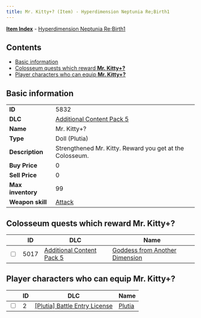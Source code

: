 ```yaml
---
title: Mr. Kitty+? (Item) - Hyperdimension Neptunia Re;Birth1
---
```


[**Item Index**](/neptunia/rb1/item/index.html) - [Hyperdimension Neptunia Re;Birth1](/neptunia/rb1)

## Contents

- [Basic information](#basic-information)
- [Colosseum quests which reward **Mr. Kitty+?**](#colosseum-quests-which-reward-mr-kitty)
- [Player characters who can equip **Mr. Kitty+?**](#player-characters-who-can-equip-mr-kitty)
## Basic information

|   |   |
| -- | -- |
| **ID** | 5832 |
| **DLC** | [Additional Content Pack 5](/neptunia/rb1/dlc/14-pack5.html) |
| **Name** | Mr. Kitty+? |
| **Type** | Doll (Plutia) |
| **Description** | Strengthened Mr. Kitty. Reward you get at the Colosseum. |
| **Buy Price** | 0 |
| **Sell Price** | 0 |
| **Max inventory** | 99 |
| **Weapon skill** | [Attack](/neptunia/rb1/skill/7-201-attack.html) |


## Colosseum quests which reward **Mr. Kitty+?**

|    | ID | DLC | Name |
| -- | -- | --- | ---- |
| <input type="checkbox" id="rb1-colosseum-14-5017" class="trackbox" /> | 5017 | [Additional Content Pack 5](/neptunia/rb1/dlc/14-pack5.html) | [Goddess from Another Dimension](/neptunia/rb1/colosseum/14-5017-goddess-from-another-dimension.html) |


## Player characters who can equip **Mr. Kitty+?**

|    | ID | DLC | Name |
| -- | -- | --- | ---- |
| <input type="checkbox" id="rb1-player-7-2" class="trackbox" /> | 2 | [[Plutia] Battle Entry License](/neptunia/rb1/dlc/7-plutia.html) | [Plutia](/neptunia/rb1/player/7-2-plutia.html) |
